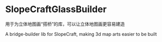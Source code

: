 # SlopeCraftGlassBuilder
用于为立体地图画“搭桥”的库，可以让立体地图画更容易建造

A bridge-builder lib for SlopeCraft, making 3d map arts easier to be built
